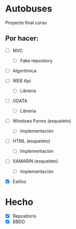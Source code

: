 # Autobuses
Proyecto final curso

## Por hacer:

- [ ] MVC
	- [ ] Fake repository
- [ ] Algoritmica
- [ ] WEB Api
	- [ ] Libreria
- [ ] ODATA
	- [ ] Libreria
- [ ] Windows Forms (esqueleto)
	- [ ] Implementación
- [ ] HTML (esqueleto)
	- [ ] Implementación
- [ ] XAMARIN (esqueleto)
	- [ ] Implementación
- [x] Estilos


# Hecho
- [x] Repositorio
- [x] BBDD

